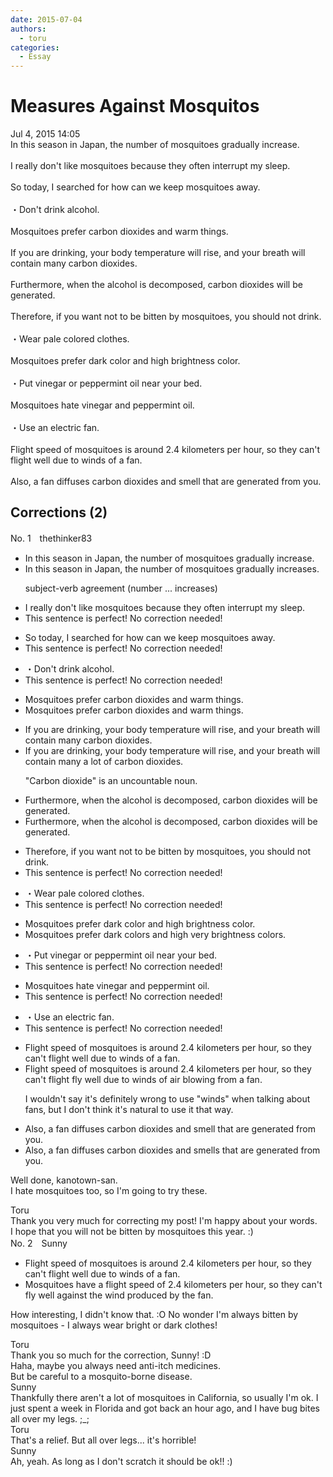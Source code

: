```yaml
---
date: 2015-07-04
authors:
  - toru
categories:
  - Essay
---
```


<h1 id="subject_show">Measures Against Mosquitos</h1>
<div class="date">Jul 4, 2015 14:05</div>
<div id="post"><div id="body_show_ori">
In this season in Japan, the number of mosquitoes gradually increase.<br/><br/>I really don't like mosquitoes because they often interrupt my sleep.<br/><br/>So today, I searched for how can we  keep mosquitoes away.<br/><br/>・Don't drink alcohol.<br/><br/>Mosquitoes prefer carbon dioxides and warm things. <br/><br/>If you are drinking, your body temperature will rise, and your breath will contain many carbon dioxides. <br/><br/>Furthermore, when the alcohol is decomposed, carbon dioxides will be generated.<br/><br/>Therefore, if you want not to be bitten by mosquitoes, you should not drink.<br/><br/>・Wear pale colored clothes.<br/><br/>Mosquitoes prefer dark color and high brightness color.<br/><br/>・Put vinegar or peppermint oil near your bed.<br/><br/>Mosquitoes hate vinegar and peppermint oil.<br/><br/>・Use an electric fan.<br/><br/>Flight speed of mosquitoes is around 2.4 kilometers per hour, so they can't flight well due to winds of a fan.<br/><br/>Also, a fan diffuses carbon dioxides and smell that are generated from you.
</div></div>

<!-- more -->


## Corrections (2)
<div id="block"><div class="first_name"> No. 1　<span class="just_name">thethinker83</span></div><div id="block2">
<ul class="correction_field">
<li class="incorrect">In this season in Japan, the number of mosquitoes gradually increase.</li>
<li class="corrected correct">
In this season in Japan, the number of mosquitoes gradually increase<span class="f_blue">s</span>.
<p class="correction_comment">subject-verb agreement (number ... increases)</p>
</li>
</ul>
<ul class="correction_field">
<li class="incorrect">I really don't like mosquitoes because they often interrupt my sleep.</li>
<li class="corrected perfect">This sentence is perfect! No correction needed!</li>
</ul>
<ul class="correction_field">
<li class="incorrect">So today, I searched for how can we  keep mosquitoes away.</li>
<li class="corrected perfect">This sentence is perfect! No correction needed!</li>
</ul>
<ul class="correction_field">
<li class="incorrect">・Don't drink alcohol.</li>
<li class="corrected perfect">This sentence is perfect! No correction needed!</li>
</ul>
<ul class="correction_field">
<li class="incorrect">Mosquitoes prefer carbon dioxides and warm things.</li>
<li class="corrected correct">
Mosquitoes prefer carbon dioxide<span class="f_red"><span class="sline">s</span></span> and warm things.
</li>
</ul>
<ul class="correction_field">
<li class="incorrect">If you are drinking, your body temperature will rise, and your breath will contain many carbon dioxides.</li>
<li class="corrected correct">
If you are drinking, your body temperature will rise, and your breath will contain <span class="f_red"><span class="sline">many</span></span> <span class="f_blue">a lot of </span>carbon dioxide<span class="f_red"><span class="sline">s</span></span>.
<p class="correction_comment">"Carbon dioxide" is an uncountable noun.</p>
</li>
</ul>
<ul class="correction_field">
<li class="incorrect">Furthermore, when the alcohol is decomposed, carbon dioxides will be generated.</li>
<li class="corrected correct">
Furthermore, when the alcohol is decomposed, carbon dioxide<span class="f_red"><span class="sline">s</span></span> will be generated.
</li>
</ul>
<ul class="correction_field">
<li class="incorrect">Therefore, if you want not to be bitten by mosquitoes, you should not drink.</li>
<li class="corrected perfect">This sentence is perfect! No correction needed!</li>
</ul>
<ul class="correction_field">
<li class="incorrect">・Wear pale colored clothes.</li>
<li class="corrected perfect">This sentence is perfect! No correction needed!</li>
</ul>
<ul class="correction_field">
<li class="incorrect">Mosquitoes prefer dark color and high brightness color.</li>
<li class="corrected correct">
Mosquitoes prefer dark color<span class="f_blue">s</span> and <span class="f_red"><span class="sline">high</span></span> <span class="f_blue">very </span>bright<span class="f_red"><span class="sline">ness</span></span> color<span class="f_blue">s</span>.
</li>
</ul>
<ul class="correction_field">
<li class="incorrect">・Put vinegar or peppermint oil near your bed.</li>
<li class="corrected perfect">This sentence is perfect! No correction needed!</li>
</ul>
<ul class="correction_field">
<li class="incorrect">Mosquitoes hate vinegar and peppermint oil.</li>
<li class="corrected perfect">This sentence is perfect! No correction needed!</li>
</ul>
<ul class="correction_field">
<li class="incorrect">・Use an electric fan.</li>
<li class="corrected perfect">This sentence is perfect! No correction needed!</li>
</ul>
<ul class="correction_field">
<li class="incorrect">Flight speed of mosquitoes is around 2.4 kilometers per hour, so they can't flight well due to winds of a fan.</li>
<li class="corrected correct">
Flight speed of mosquitoes is around 2.4 kilometers per hour, so they can't <span class="f_red"><span class="sline">flight</span></span> <span class="f_blue">fly </span>well due to <span class="f_red"><span class="sline">winds of</span></span> <span class="f_blue">air blowing from </span>a fan.
<p class="correction_comment">I wouldn't say it's definitely wrong to use "winds" when talking about fans, but I don't think it's natural to use it that way.</p>
</li>
</ul>
<ul class="correction_field">
<li class="incorrect">Also, a fan diffuses carbon dioxides and smell that are generated from you.</li>
<li class="corrected correct">
Also, a fan diffuses carbon dioxide<span class="f_red"><span class="sline">s</span></span> and smell<span class="f_blue">s</span> that are generated from you.
</li>
</ul>
<p class="comment_small">
 Well done, kanotown-san.
 <br/>
 I hate mosquitoes too, so I'm going to try these.
</p>

</div><div class="name"><span class="just_name">Toru</span><br>
Thank you very much for correcting my post! I'm happy about your words.<br/>I hope that you will not be bitten by mosquitoes this year. :)
</div>
</div>
<div id="block"><div class="first_name"> No. 2　<span class="just_name">Sunny</span></div><div id="block2">
<ul class="correction_field">
<li class="incorrect">Flight speed of mosquitoes is around 2.4 kilometers per hour, so they can't flight well due to winds of a fan.</li>
<li class="corrected correct">
Mosquitoes have a flight speed of 2.4 kilometers per hour, so they can't fly well against the wind produced by the fan.
</li>
</ul>
<p class="comment_small">
 How interesting, I didn't know that. :O No wonder I'm always bitten by mosquitoes - I always wear bright or dark clothes!
</p>

</div><div class="name"><span class="just_name">Toru</span><br>
Thank you so much for the correction, Sunny! :D<br/>Haha, maybe you always need anti-itch medicines.<br/>But be careful to a mosquito-borne disease.
</div>
<div class="name"><span class="just_name">Sunny</span><br>
Thankfully there aren't a lot of mosquitoes in California, so usually I'm ok. I just spent a week in Florida and got back an hour ago, and I have bug bites all over my legs. ;_;
</div>
<div class="name"><span class="just_name">Toru</span><br>
That's a relief. But all over legs... it's horrible!
</div>
<div class="name"><span class="just_name">Sunny</span><br>
Ah, yeah. As long as I don't scratch it should be ok!! :)
</div>
</div>
